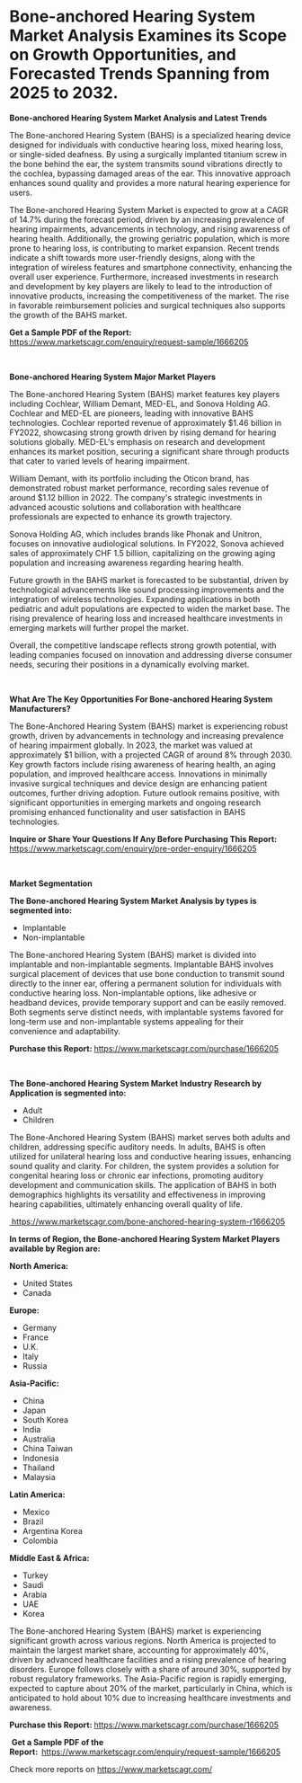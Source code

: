 <p><h1>Bone-anchored Hearing System Market Analysis Examines its Scope on Growth Opportunities, and Forecasted Trends Spanning from 2025 to 2032.</h1></p><p><strong>Bone-anchored Hearing System Market Analysis and Latest Trends</strong></p>
<p><p>The Bone-anchored Hearing System (BAHS) is a specialized hearing device designed for individuals with conductive hearing loss, mixed hearing loss, or single-sided deafness. By using a surgically implanted titanium screw in the bone behind the ear, the system transmits sound vibrations directly to the cochlea, bypassing damaged areas of the ear. This innovative approach enhances sound quality and provides a more natural hearing experience for users.</p><p>The Bone-anchored Hearing System Market is expected to grow at a CAGR of 14.7% during the forecast period, driven by an increasing prevalence of hearing impairments, advancements in technology, and rising awareness of hearing health. Additionally, the growing geriatric population, which is more prone to hearing loss, is contributing to market expansion. Recent trends indicate a shift towards more user-friendly designs, along with the integration of wireless features and smartphone connectivity, enhancing the overall user experience. Furthermore, increased investments in research and development by key players are likely to lead to the introduction of innovative products, increasing the competitiveness of the market. The rise in favorable reimbursement policies and surgical techniques also supports the growth of the BAHS market.</p></p>
<p><strong>Get a Sample PDF of the Report:&nbsp;</strong> <a href="https://www.marketscagr.com/enquiry/request-sample/1666205?utm_campaign=2114&utm_medium=2&utm_source=Github&utm_content=ia&utm_term=04032025&utm_id=bone-anchored-hearing-system">https://www.marketscagr.com/enquiry/request-sample/1666205</a></p>
<p>&nbsp;</p>
<p><strong>Bone-anchored Hearing System Major Market Players</strong></p>
<p><p>The Bone-anchored Hearing System (BAHS) market features key players including Cochlear, William Demant, MED-EL, and Sonova Holding AG. Cochlear and MED-EL are pioneers, leading with innovative BAHS technologies. Cochlear reported revenue of approximately $1.46 billion in FY2022, showcasing strong growth driven by rising demand for hearing solutions globally. MED-EL's emphasis on research and development enhances its market position, securing a significant share through products that cater to varied levels of hearing impairment.</p><p>William Demant, with its portfolio including the Oticon brand, has demonstrated robust market performance, recording sales revenue of around $1.12 billion in 2022. The company's strategic investments in advanced acoustic solutions and collaboration with healthcare professionals are expected to enhance its growth trajectory.</p><p>Sonova Holding AG, which includes brands like Phonak and Unitron, focuses on innovative audiological solutions. In FY2022, Sonova achieved sales of approximately CHF 1.5 billion, capitalizing on the growing aging population and increasing awareness regarding hearing health.</p><p>Future growth in the BAHS market is forecasted to be substantial, driven by technological advancements like sound processing improvements and the integration of wireless technologies. Expanding applications in both pediatric and adult populations are expected to widen the market base. The rising prevalence of hearing loss and increased healthcare investments in emerging markets will further propel the market.</p><p>Overall, the competitive landscape reflects strong growth potential, with leading companies focused on innovation and addressing diverse consumer needs, securing their positions in a dynamically evolving market.</p></p>
<p>&nbsp;</p>
<p><strong>What Are The Key Opportunities For Bone-anchored Hearing System Manufacturers?</strong></p>
<p><p>The Bone-Anchored Hearing System (BAHS) market is experiencing robust growth, driven by advancements in technology and increasing prevalence of hearing impairment globally. In 2023, the market was valued at approximately $1 billion, with a projected CAGR of around 8% through 2030. Key growth factors include rising awareness of hearing health, an aging population, and improved healthcare access. Innovations in minimally invasive surgical techniques and device design are enhancing patient outcomes, further driving adoption. Future outlook remains positive, with significant opportunities in emerging markets and ongoing research promising enhanced functionality and user satisfaction in BAHS technologies.</p></p>
<p><strong>Inquire or Share Your Questions If Any Before Purchasing This Report:</strong> <a href="https://www.marketscagr.com/enquiry/pre-order-enquiry/1666205?utm_campaign=2114&utm_medium=2&utm_source=Github&utm_content=ia&utm_term=04032025&utm_id=bone-anchored-hearing-system">https://www.marketscagr.com/enquiry/pre-order-enquiry/1666205</a></p>
<p>&nbsp;</p>
<p><strong>Market Segmentation</strong></p>
<p><strong>The Bone-anchored Hearing System Market Analysis by types is segmented into:</strong></p>
<p><ul><li>Implantable</li><li>Non-implantable</li></ul></p>
<p><p>The Bone-anchored Hearing System (BAHS) market is divided into implantable and non-implantable segments. Implantable BAHS involves surgical placement of devices that use bone conduction to transmit sound directly to the inner ear, offering a permanent solution for individuals with conductive hearing loss. Non-implantable options, like adhesive or headband devices, provide temporary support and can be easily removed. Both segments serve distinct needs, with implantable systems favored for long-term use and non-implantable systems appealing for their convenience and adaptability.</p></p>
<p><strong>Purchase this Report:&nbsp;</strong><a href="https://www.marketscagr.com/purchase/1666205?utm_campaign=2114&utm_medium=2&utm_source=Github&utm_content=ia&utm_term=04032025&utm_id=bone-anchored-hearing-system">https://www.marketscagr.com/purchase/1666205</a></p>
<p>&nbsp;</p>
<p><strong>The Bone-anchored Hearing System Market Industry Research by Application is segmented into:</strong></p>
<p><ul><li>Adult</li><li>Children</li></ul></p>
<p><p>The Bone-Anchored Hearing System (BAHS) market serves both adults and children, addressing specific auditory needs. In adults, BAHS is often utilized for unilateral hearing loss and conductive hearing issues, enhancing sound quality and clarity. For children, the system provides a solution for congenital hearing loss or chronic ear infections, promoting auditory development and communication skills. The application of BAHS in both demographics highlights its versatility and effectiveness in improving hearing capabilities, ultimately enhancing overall quality of life.</p></p>
<p><a href="https://www.marketscagr.com/bone-anchored-hearing-system-r1666205?utm_campaign=2114&utm_medium=2&utm_source=Github&utm_content=ia&utm_term=04032025&utm_id=bone-anchored-hearing-system">&nbsp;https://www.marketscagr.com/bone-anchored-hearing-system-r1666205</a></p>
<p><strong>In terms of Region, the Bone-anchored Hearing System Market Players available by Region are:</strong></p>
<p>
    <p> <strong> North America: </strong>
        <ul>
            <li>United States</li>
            <li>Canada</li>
        </ul>
        </p> 
    <p> <strong> Europe: </strong>
        <ul>
            <li>Germany</li>
            <li>France</li>
            <li>U.K.</li>
            <li>Italy</li>
            <li>Russia</li>
        </ul>
        </p> 
    <p> <strong> Asia-Pacific: </strong>
        <ul>
            <li>China</li>
            <li>Japan</li>
            <li>South Korea</li>
            <li>India</li>
            <li>Australia</li>
            <li>China Taiwan</li>
            <li>Indonesia</li>
            <li>Thailand</li>
            <li>Malaysia</li>
        </ul>
        </p> 
    <p> <strong> Latin America: </strong>
        <ul>
            <li>Mexico</li>
            <li>Brazil</li>
            <li>Argentina Korea</li>
            <li>Colombia</li>
        </ul>
        </p> 
    <p> <strong> Middle East & Africa: </strong>
        <ul>
            <li>Turkey</li>
            <li>Saudi</li>
            <li>Arabia</li>
            <li>UAE</li>
            <li>Korea</li>
        </ul>
    </p>
    </p>
<p><p>The Bone-anchored Hearing System (BAHS) market is experiencing significant growth across various regions. North America is projected to maintain the largest market share, accounting for approximately 40%, driven by advanced healthcare facilities and a rising prevalence of hearing disorders. Europe follows closely with a share of around 30%, supported by robust regulatory frameworks. The Asia-Pacific region is rapidly emerging, expected to capture about 20% of the market, particularly in China, which is anticipated to hold about 10% due to increasing healthcare investments and awareness.</p></p>
<p><strong>Purchase this Report: </strong><a href="https://www.marketscagr.com/purchase/1666205?utm_campaign=2114&utm_medium=2&utm_source=Github&utm_content=ia&utm_term=04032025&utm_id=bone-anchored-hearing-system">https://www.marketscagr.com/purchase/1666205</a></p>
<p>&nbsp;<strong>Get a Sample PDF of the Report:&nbsp;&nbsp;</strong><a href="https://www.marketscagr.com/enquiry/request-sample/1666205?utm_campaign=2114&utm_medium=2&utm_source=Github&utm_content=ia&utm_term=04032025&utm_id=bone-anchored-hearing-system">https://www.marketscagr.com/enquiry/request-sample/1666205</a></p>
<p><strong></strong></p>
<p>Check more reports on <a href="https://www.marketscagr.com/?utm_campaign=2114&utm_medium=2&utm_source=Github&utm_content=ia&utm_term=04032025&utm_id=bone-anchored-hearing-system">https://www.marketscagr.com/</a></p>